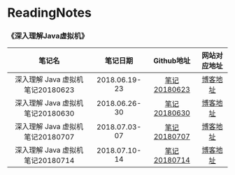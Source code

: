 # ReadingNotes


### 《深入理解Java虚拟机》

|              笔记名               |   笔记日期    |                          Github地址                          |                   网站对应地址                   |
| :-------------------------------: | :-----------: | :----------------------------------------------------------: | :----------------------------------------------: |
| 深入理解 Java 虚拟机 笔记20180623 | 2018.06.19-23 | [笔记20180623](深入理解Java虚拟机/深入理解Java虚拟机2018-06-20一23.md) | [博客地址](https://sumile.cn/archives/1841.html) |
| 深入理解 Java 虚拟机 笔记20180630 | 2018.06.26-30 | [笔记20180630](深入理解Java虚拟机/深入理解Java虚拟机2018-06-26一30.md) | [博客地址](https://sumile.cn/archives/1861.html) |
| 深入理解 Java 虚拟机 笔记20180707 | 2018.07.03-07 | [笔记20180707](深入理解Java虚拟机/深入理解Java虚拟机2018-07-03一07.md) | [博客地址](https://sumile.cn/archives/1868.html) |
| 深入理解 Java 虚拟机 笔记20180714 | 2018.07.10-14 | [笔记20180714](深入理解Java虚拟机/深入理解Java虚拟机2018-07-10一14.md) | [博客地址](https://sumile.cn/archives/1878.html) |

